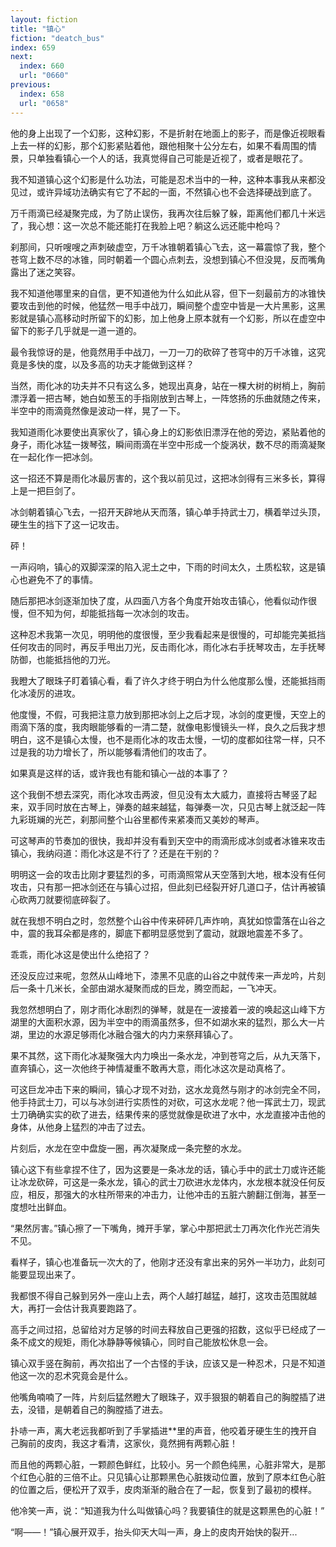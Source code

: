 ```yaml
---
layout: fiction
title: "镇心"
fiction: "deatch_bus"
index: 659
next:
  index: 660
  url: "0660"
previous:
  index: 658
  url: "0658"
---
```

他的身上出现了一个幻影，这种幻影，不是折射在地面上的影子，而是像近视眼看上去一样的幻影，那个幻影紧贴着他，跟他相聚十公分左右，如果不看周围的情景，只单独看镇心一个人的话，我真觉得自己可能是近视了，或者是眼花了。

我不知道镇心这个幻影是什么功法，可能是忍术当中的一种，这种本事我从来都没见过，或许异域功法确实有它了不起的一面，不然镇心也不会选择硬战到底了。

万千雨滴已经凝聚完成，为了防止误伤，我再次往后躲了躲，距离他们都几十米远了，我心想：这一次总不能还能打在我脸上吧？躺这么远还能中枪吗？

刹那间，只听嗖嗖之声刺破虚空，万千冰锥朝着镇心飞去，这一幕震惊了我，整个苍穹上数不尽的冰锥，同时朝着一个圆心点刺去，没想到镇心不但没晃，反而嘴角露出了迷之笑容。

我不知道他哪里来的自信，更不知道他为什么如此从容，但下一刻最前方的冰锥快要攻击到他的时候，他猛然一甩手中战刀，瞬间整个虚空中皆是一大片黑影，这黑影就是镇心高移动时所留下的幻影，加上他身上原本就有一个幻影，所以在虚空中留下的影子几乎就是一道一道的。

最令我惊讶的是，他竟然用手中战刀，一刀一刀的砍碎了苍穹中的万千冰锥，这究竟是多快的度，以及多高的功夫才能做到这样？

当然，雨化冰的功夫并不只有这么多，她现出真身，站在一棵大树的树梢上，胸前漂浮着一把古琴，她白如葱玉的手指刚放到古琴上，一阵悠扬的乐曲就随之传来，半空中的雨滴竟然像是波动一样，晃了一下。

我知道雨化冰要使出真家伙了，镇心身上的幻影依旧漂浮在他的旁边，紧贴着他的身子，雨化冰猛一拨琴弦，瞬间雨滴在半空中形成一个旋涡状，数不尽的雨滴凝聚在一起化作一把冰剑。

这一招还不算是雨化冰最厉害的，这个我以前见过，这把冰剑得有三米多长，算得上是一把巨剑了。

冰剑朝着镇心飞去，一招开天辟地从天而落，镇心单手持武士刀，横着举过头顶，硬生生的挡下了这一记攻击。

砰！

一声闷响，镇心的双脚深深的陷入泥土之中，下雨的时间太久，土质松软，这是镇心也避免不了的事情。

随后那把冰剑逐渐加快了度，从四面八方各个角度开始攻击镇心，他看似动作很慢，但不知为何，却能抵挡每一次冰剑的攻击。

这种忍术我第一次见，明明他的度很慢，至少我看起来是很慢的，可却能完美抵挡任何攻击的同时，再反手甩出刀光，反击雨化冰，雨化冰右手抚琴攻击，左手抚琴防御，也能抵挡他的刀光。

我瞪大了眼珠子盯着镇心看，看了许久才终于明白为什么他度那么慢，还能抵挡雨化冰凌厉的进攻。

他度慢，不假，可我把注意力放到那把冰剑上之后才现，冰剑的度更慢，天空上的雨滴下落的度，我肉眼能够看的一清二楚，就像电影慢镜头一样，良久之后我才想明白，这不是镇心太慢，也不是雨化冰的攻击太慢，一切的度都如往常一样，只不过是我的功力增长了，所以能够看清他们的攻击了。

如果真是这样的话，或许我也有能和镇心一战的本事了？

这个我倒不想去深究，雨化冰攻击两波，但见没有太大威力，直接将古琴竖了起来，双手同时放在古琴上，弹奏的越来越猛，每弹奏一次，只见古琴上就泛起一阵九彩斑斓的光芒，刹那间整个山谷里都传来紧凑而又美妙的琴声。

可这琴声的节奏加的很快，我却并没有看到天空中的雨滴形成冰剑或者冰锥来攻击镇心，我纳闷道：雨化冰这是不行了？还是在干别的？

明明这一会的攻击比刚才要猛烈的多，可雨滴照常从天空落到大地，根本没有任何攻击，只有那一把冰剑还在与镇心过招，但此刻已经裂开好几道口子，估计再被镇心砍两刀就要彻底碎裂了。

就在我想不明白之时，忽然整个山谷中传来砰砰几声炸响，真犹如惊雷落在山谷之中，震的我耳朵都是疼的，脚底下都明显感觉到了震动，就跟地震差不多了。

乖乖，雨化冰这是使出什么绝招了？

还没反应过来呢，忽然从山峰地下，漆黑不见底的山谷之中就传来一声龙吟，片刻后一条十几米长，全部由湖水凝聚而成的巨龙，腾空而起，一飞冲天。

我忽然想明白了，刚才雨化冰剧烈的弹琴，就是在一波接着一波的唤起这山峰下方湖里的大面积水源，因为半空中的雨滴虽然多，但不如湖水来的猛烈，那么大一片湖，里边的水源足够雨化冰融合强大的内力来祭拜镇心了。

果不其然，这下雨化冰凝聚强大内力唤出一条水龙，冲到苍穹之后，从九天落下，直奔镇心，这一次他终于神情凝重不敢再大意，雨化冰这次是动真格了。

可这巨龙冲击下来的瞬间，镇心才现不对劲，这水龙竟然与刚才的冰剑完全不同，他手持武士刀，可以与冰剑进行实质性的对砍，可这水龙呢？他一挥武士刀，现武士刀确确实实的砍了进去，结果传来的感觉就像是砍进了水中，水龙直接冲击他的身体，从他身上猛烈的冲击了过去。

片刻后，水龙在空中盘旋一圈，再次凝聚成一条完整的水龙。

镇心这下有些拿捏不住了，因为这要是一条冰龙的话，镇心手中的武士刀或许还能让冰龙砍碎，可这是一条水龙，镇心的武士刀砍进水龙体内，水龙根本就没任何反应，相反，那强大的水柱所带来的冲击力，让他冲击的五脏六腑翻江倒海，甚至一度想吐出鲜血。

“果然厉害。”镇心擦了一下嘴角，摊开手掌，掌心中那把武士刀再次化作光芒消失不见。

看样子，镇心也准备玩一次大的了，他刚才还没有拿出来的另外一半功力，此刻可能要显现出来了。

我都恨不得自己躲到另外一座山上去，两个人越打越猛，越打，这攻击范围就越大，再打一会估计我真要跑路了。

高手之间过招，总留给对方足够的时间去释放自己更强的招数，这似乎已经成了一条不成文的规矩，雨化冰静静等候镇心，同时自己能放松休息一会。

镇心双手竖在胸前，再次掐出了一个古怪的手诀，应该又是一种忍术，只是不知道他这一次的忍术究竟会是什么。

他嘴角喃喃了一阵，片刻后猛然瞪大了眼珠子，双手狠狠的朝着自己的胸膛插了进去，没错，是朝着自己的胸膛插了进去。

扑哧一声，离大老远我都听到了手掌插进**里的声音，他咬着牙硬生生的拽开自己胸前的皮肉，我这才看清，这家伙，竟然拥有两颗心脏！

而且他的两颗心脏，一颗颜色鲜红，比较小。另一个颜色纯黑，心脏非常大，是那个红色心脏的三倍不止。只见镇心让那颗黑色心脏拨动位置，放到了原本红色心脏的位置之后，便松开了双手，皮肉渐渐的融合在了一起，恢复到了最初的模样。

他冷笑一声，说：“知道我为什么叫做镇心吗？我要镇住的就是这颗黑色的心脏！”

“啊――！”镇心展开双手，抬头仰天大叫一声，身上的皮肉开始快的裂开...